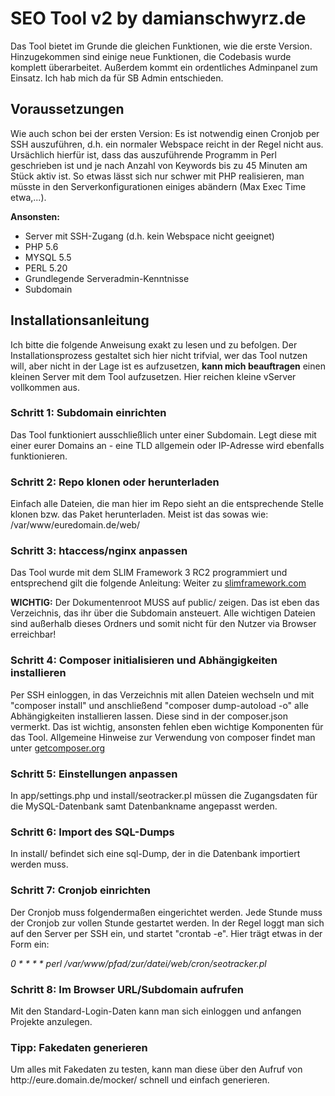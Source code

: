 <h1>SEO Tool v2 by damianschwyrz.de</h1>
<p>Das Tool bietet im Grunde die gleichen Funktionen, wie die erste Version. Hinzugekommen sind einige neue Funktionen, die Codebasis wurde komplett überarbeitet. Außerdem kommt ein ordentliches Adminpanel zum Einsatz. Ich hab mich da für SB Admin entschieden.</p>
<h2>Voraussetzungen</h2>
<p>Wie auch schon bei der ersten Version: Es ist notwendig einen Cronjob per SSH auszuführen, d.h. ein normaler Webspace reicht in der Regel nicht aus. Ursächlich hierfür ist, dass das auszuführende Programm in Perl geschrieben ist und je nach Anzahl von Keywords bis zu 45 Minuten am Stück aktiv ist. So etwas lässt sich nur schwer mit PHP realisieren, man müsste in den Serverkonfigurationen einiges abändern (Max Exec Time etwa,...).</p>

<strong>Ansonsten:</strong>
<ul>
<li>Server mit SSH-Zugang (d.h. kein Webspace nicht geeignet)</li>
<li>PHP 5.6</li>
<li>MYSQL 5.5</li>
<li>PERL 5.20</li>
<li>Grundlegende Serveradmin-Kenntnisse</li>
<li>Subdomain</li>
</ul>

<h2>Installationsanleitung</h2>
<p>Ich bitte die folgende Anweisung exakt zu lesen und zu befolgen. Der Installationsprozess gestaltet sich hier nicht trifvial, wer das Tool nutzen will, aber nicht in der Lage ist es aufzusetzen, <strong>kann mich beauftragen</strong> einen kleinen Server mit dem Tool aufzusetzen. Hier reichen kleine vServer vollkommen aus.</p>

<h3>Schritt 1: Subdomain einrichten</h3>
<p>Das Tool funktioniert ausschließlich unter einer Subdomain. Legt diese mit einer eurer Domains an - eine TLD allgemein oder IP-Adresse wird ebenfalls funktionieren.</p>
<h3>Schritt 2: Repo klonen oder herunterladen</h3>
<p>Einfach alle Dateien, die man hier im Repo sieht an die entsprechende Stelle klonen bzw. das Paket herunterladen. Meist ist das sowas wie: /var/www/euredomain.de/web/</p>
<h3>Schritt 3: htaccess/nginx anpassen</h3>
<p>Das Tool wurde mit dem SLIM Framework 3 RC2 programmiert und entsprechend gilt die folgende Anleitung: Weiter zu <a href="http://www.slimframework.com/docs/start/web-servers.html" target="_blank">slimframework.com</a></p>
<p><strong>WICHTIG:</strong> Der Dokumentenroot MUSS auf public/ zeigen. Das ist eben das Verzeichnis, das ihr über die Subdomain ansteuert. Alle wichtigen Dateien sind außerhalb dieses Ordners und somit nicht für den Nutzer via Browser erreichbar!</p>
<h3>Schritt 4: Composer initialisieren und Abhängigkeiten installieren</h3>
<p>Per SSH einloggen, in das Verzeichnis mit allen Dateien wechseln und mit "composer install" und anschließend "composer dump-autoload -o" alle Abhängigkeiten installieren lassen. Diese sind in der composer.json vermerkt. Das ist wichtig, ansonsten fehlen eben wichtige Komponenten für das Tool. Allgemeine Hinweise zur Verwendung von composer findet man unter <a href="https://getcomposer.org/" target="_blank">getcomposer.org</a></p>
<h3>Schritt 5: Einstellungen anpassen</h3>
<p>In app/settings.php und install/seotracker.pl müssen die Zugangsdaten für die MySQL-Datenbank samt Datenbankname angepasst werden.</p>
<h3>Schritt 6: Import des SQL-Dumps</h3>
<p>In install/ befindet sich eine sql-Dump, der in die Datenbank importiert werden muss.</p>
<h3>Schritt 7: Cronjob einrichten</h3>
<p>Der Cronjob muss folgendermaßen eingerichtet werden. Jede Stunde muss der Cronjob zur vollen Stunde gestartet werden. In der Regel loggt man sich auf den Server per SSH ein, und startet "crontab -e". Hier trägt etwas in der Form ein:</p>
<p><em>0 * * * * perl /var/www/pfad/zur/datei/web/cron/seotracker.pl</em></p>
<h3>Schritt 8: Im Browser URL/Subdomain aufrufen</h3>
<p>Mit den Standard-Login-Daten kann man sich einloggen und anfangen Projekte anzulegen.</p>

<h3>Tipp: Fakedaten generieren</h3>
<p>Um alles mit Fakedaten zu testen, kann man diese über den Aufruf von http://eure.domain.de/mocker/ schnell und einfach generieren.</p>